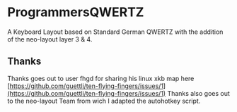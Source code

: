 # ProgrammersQWERTZ
A Keyboard Layout based on Standard German QWERTZ with the addition of the neo-layout layer 3 &amp; 4.

## Thanks
Thanks goes out to user fhgd for sharing his linux xkb map here
[https://github.com/guettli/ten-flying-fingers/issues/1](https://github.com/guettli/ten-flying-fingers/issues/1)
Thanks also goes out to the neo-layout Team from wich I adapted the autohotkey script.
